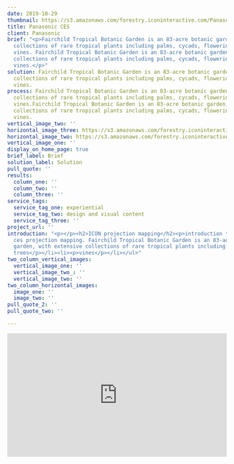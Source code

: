 ```yaml
---
date: 2019-10-29
thumbnail: https://s3.amazonaws.com/forestry.iconinteractive.com/Panasonic.008.jpeg
title: Panasonic CES
client: Panasonic
brief: "<p>Fairchild Tropical Botanic Garden is an 83-acre botanic garden, with extensive
  collections of rare tropical plants including palms, cycads, flowering trees, and
  vines. Fairchild Tropical Botanic Garden is an 83-acre botanic garden, with extensive
  collections of rare tropical plants including palms, cycads, flowering trees, and
  vines.</p>"
solution: Fairchild Tropical Botanic Garden is an 83-acre botanic garden, with extensive
  collections of rare tropical plants including palms, cycads, flowering trees, and
  vines.
process: Fairchild Tropical Botanic Garden is an 83-acre botanic garden, with extensive
  collections of rare tropical plants including palms, cycads, flowering trees, and
  vines.Fairchild Tropical Botanic Garden is an 83-acre botanic garden, with extensive
  collections of rare tropical plants including palms, cycads, flowering trees, and
  vines.
vertical_image_two: ''
horizontal_image_three: https://s3.amazonaws.com/forestry.iconinteractive.com/Panasonic.007.jpeg
horizontal_image_two: https://s3.amazonaws.com/forestry.iconinteractive.com/Panasonic.006.jpeg
vertical_image_one: ''
display_on_home_page: true
brief_label: Brief
solution_label: Solution
pull_quote: ''
results:
  column_one: ''
  column_two: ''
  column_three: ''
service_tags:
  service_tag_one: experiential
  service_tag_two: design and visual content
  service_tag_three: ''
project_url: ''
introduction: "<p></p><h2>ICON projection mapping</h2><p>introduction to panasonic
  ces projection mapping. Fairchild Tropical Botanic Garden is an 83-acre botanic
  garden, with extensive collections of rare tropical plants including:</p><ul><li><p>palms</p></li><li><p>cycads</p></li><li><p>flowering
  trees</p></li><li><p>vines</p></li></ul>"
two_column_vertical_images:
  vertical_image_one: ''
  vertical_image_two_: ''
  vertical_image_two: ''
two_column_horizontal_images:
  image_one: ''
  image_two: ''
pull_quote_2: ''
pull_quote_two: ''

---
```

<div style="padding:56.25% 0 0 0;position:relative;"><iframe src="https://player.vimeo.com/video/89785909?title=0&byline=0&portrait=0" style="position:absolute;top:0;left:0;width:100%;height:100%;" frameborder="0" allow="autoplay; fullscreen" allowfullscreen></iframe></div><script src="https://player.vimeo.com/api/player.js"></script>